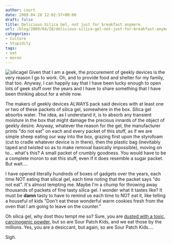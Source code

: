 ```yaml
---
author: court
date: 2009-04-28 12:02:57+00:00
draft: false
title: Delicious Silica Gel, not just for breakfast anymore
url: /blog/2009/04/28/delicious-silica-gel-not-just-for-breakfast-anymore/
categories:
- Culture
- Stupidity
tags:
- eat
- moron
---
```


![silicagel](http://www.vallentyne.com/blog/wp-content/uploads/2009/04/silicagel.jpg)
Given that I am a geek, the procurement of geekly devices is the very reason I go to work. Oh, and to provide food and shelter for my family, that too. Anyway, I can happily say that I have been lucky enough to open lots of geek stuff over the years and I have to share something that I have been thinking about for a while now.

The makers of geekly devices ALWAYS pack said devices with at least one or two of these packets of silica gel, somewhere in the box. Silica gel absorbs water. The idea, as I understand it, is to absorb any transient moisture in the box that might damage the precious innards of the object of geekly desire. Anyway, whatever the reason for the gel, the manufacturer prints "do not eat" on each and every packet of this stuff, as if we are simple sheep eating our way into the box, grazing first upon the styrofoam (cut to cradle whatever device is in there), then the plastic bag (inevitably taped and twisted so as to make removal basically impossible), moving on to... what's this? A small packet of crumbly goodness. You would have to be a complete moron to eat this stuff, even if it does resemble a sugar packet. But wait....

I have opened literally hundreds of boxes of gadgets over the years, each time NOT eating that silical gel, each time noting that the packet says "do not eat". It's almost tempting me. Maybe I'm a chump for throwing away thousands of packets of fine tasty silica gel. I wonder what it tastes like? It must be **damn** tasty to have to remind us each time to NOT eat it, like telling a houseful of kids "Don't eat these wonderful warm cookies fresh from the oven that I am going to leave on the counter."

Oh silica gel, why dost thou tempt me so? Sure, you are [dusted with a toxic, carcinogenic powder](http://en.wikipedia.org/wiki/Silica_gel), but so are Sour Patch Kids, and we eat those by the millions. Yes, you are a desiccant, but again, so are Sour Patch Kids....

Sigh.
